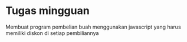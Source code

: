 # Tugas mingguan
Membuat program pembelian buah menggunakan javascript yang harus memiliki diskon di setiap pembiliannya

